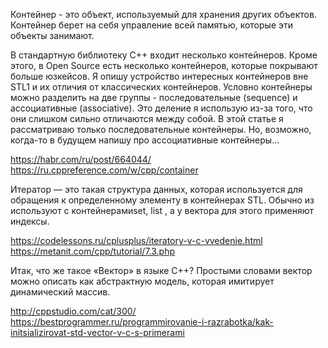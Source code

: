 
Контейнер - это объект, используемый для хранения других объектов. Контейнер берет на себя управление всей памятью, которые эти объекты занимают.

В стандартную библиотеку C++ входит несколько контейнеров. Кроме этого, в Open Source есть несколько контейнеров, которые покрывают больше юзкейсов. Я опишу устройство интересных контейнеров вне STL1 и их отличия от классических контейнеров.
Условно контейнеры можно разделить на две группы - последовательные (sequence) и ассоциативные (associative). Это деление я использую из-за того, что они слишком сильно отличаются между собой. В этой статье я рассматриваю только последовательные контейнеры. Но, возможно, когда-то в будущем напишу про ассоциативные контейнеры...  
  
https://habr.com/ru/post/664044/  
https://ru.cppreference.com/w/cpp/container  
  
Итератор — это такая структура данных, которая используется для обращения к определенному элементу в контейнерах STL. Обычно из используют с контейнерамиset, list , а у вектора для этого применяют индексы.  
  
https://codelessons.ru/cplusplus/iteratory-v-c-vvedenie.html  
https://metanit.com/cpp/tutorial/7.3.php  

Итак, что же такое «Вектор» в языке С++? Простыми словами вектор можно описать как абстрактную модель, которая имитирует динамический массив.  
  
http://cppstudio.com/cat/300/  
https://bestprogrammer.ru/programmirovanie-i-razrabotka/kak-initsializirovat-std-vector-v-c-s-primerami
